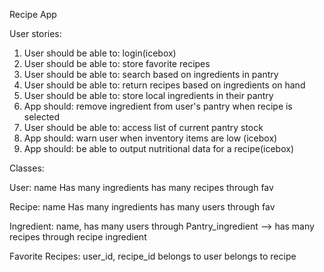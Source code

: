 Recipe App

User stories: 
1. User should be able to: login(icebox)
2. User should be able to: store favorite recipes
3. User should be able to: search based on ingredients in pantry
4. User should be able to: return recipes based on ingredients on hand
5. User should be able to: store local ingredients in their pantry
6. App should: remove ingredient from user's pantry when recipe is selected
7. User should be able to: access list of current pantry stock
8. App should: warn user when inventory items are low (icebox)
9. App should: be able to output nutritional data for a recipe(icebox)

Classes:

User: name
Has many ingredients
has many recipes through fav


Recipe: name
Has many ingredients
has many users through fav

Ingredient: name, 
has many users through Pantry_ingredient -->
has many recipes through recipe ingredient

Favorite Recipes: user_id, recipe_id
belongs to user
belongs to recipe

<!-- Recipe_Ingredient, recipe_id, ingredient_id
belongs to :recipe
belongs to :ingredient

Pantry_Ingredient, ingredient_id, user_id
belongs to :ingredient
belongs to :user